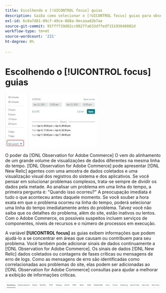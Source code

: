 ```yaml
---
title: Escolhendo o [!UICONTROL focus] guias
description: Saiba como selecionar o [!UICONTROL focus] guias para observar áreas que causam problemas.
exl-id: 6c0a7d81-09cf-49ce-888a-9ecaaad2b7ae
source-git-commit: 95ffff39d82cc9027fa633dffedf15193040802d
workflow-type: tm+mt
source-wordcount: '221'
ht-degree: 0%

---
```


# Escolhendo o [!UICONTROL focus] guias

![Escolher as guias de foco](../../assets/tools/observation-for-adobe-commerce/choosing-the-focus-tabs-1.jpg)

O poder da [!DNL Observation for Adobe Commerce] O vem do alinhamento de um grande volume de visualizações de dados diferentes na mesma linha do tempo. [!DNL Observation for Adobe Commerce] pode apresentar [!DNL New Relic] agentes com uma amostra de dados coletados e uma visualização visual dos registros do sistema e dos aplicativos. Se você pensar em solucionar problemas complexos, trata-se sempre de dividir os dados pela metade. Ao analisar um problema em uma linha do tempo, a primeira pergunta é: &quot;Quando isso ocorreu?&quot; A preocupação imediata é tudo o que aconteceu antes daquele momento. Se você souber a hora exata em que o problema ocorreu na linha do tempo, poderá selecionar uma linha do tempo imediatamente antes do problema. Talvez você não saiba que os detalhes do problema, além do site, estão inativos ou lentos. Com o Adobe Commerce, os possíveis suspeitos incluem serviços de componentes, níveis de recursos e o número de processos em execução.

A variável **[!UICONTROL focus]** as guias exibem informações que podem ajudá-lo a se concentrar em áreas que causam ou contribuem para seu problema. Você também pode adicionar sinais de dados continuamente a [!DNL Observation for Adobe Commerce]. Os sinais de dados [!DNL New Relic] dados coletados ou contagens de fases críticas ou mensagens de erro de logs. Como as mensagens de erro são identificadas como correlacionadas aos problemas do site, elas podem ser adicionadas ao [!DNL Observation for Adobe Commerce] consultas para ajudar a melhorar a exibição de informações críticas.

![Escolher as guias de foco](../../assets/tools/observation-for-adobe-commerce/choosing-the-focus-tabs-2.jpeg)

